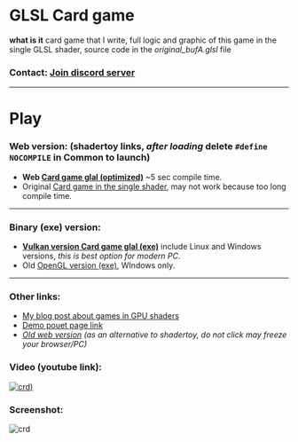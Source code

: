 # GLSL Card game

**what is it** card game that I write, full logic and graphic of this game in the single GLSL shader, source code in the *original_bufA.glsl* file

### Contact: [**Join discord server**](https://discord.gg/JKyqWgt)
___

# Play

### Web version: (**shadertoy links**, _after loading_ delete `#define NOCOMPILE` in Common to launch)

* **Web [Card game glal (optimized)](https://www.shadertoy.com/view/wdlGz8)** ~5 sec compile time.
* Original [Card game in the single shader](https://www.shadertoy.com/view/3sX3zN), may not work because too long compile time.
___

### Binary (exe) version:

* **[Vulkan version Card game glal (exe)](https://danilw.github.io/GLSL-howto/vulkan_sh_launcher/upl_demos/card_game_glsl.zip)** include Linux and Windows versions, _this is best option for modern PC_.
* Old [OpenGL version (exe)](https://danilw.github.io/card-game-GLSL/win_64.zip), WIndows only.
___

### Other links:

* [My blog post about games in GPU shaders](https://arugl.medium.com/games-in-the-gpu-shaders-a912414b1894)
* [Demo pouet page link](https://www.pouet.net/prod.php?which=84806)
* _[Old web version](https://danilw.github.io/card-game-GLSL/wasm_def/glsl_v2.html) (as an alternative to shadertoy, do not click may freeze your browser/PC)_

### Video (youtube link):
[![crd](https://danilw.github.io/card-game-GLSL/yt.png))](https://youtu.be/xMTVUL1_10M)

### Screenshot:
![crd](https://danilw.github.io/card-game-GLSL/scr.png)
